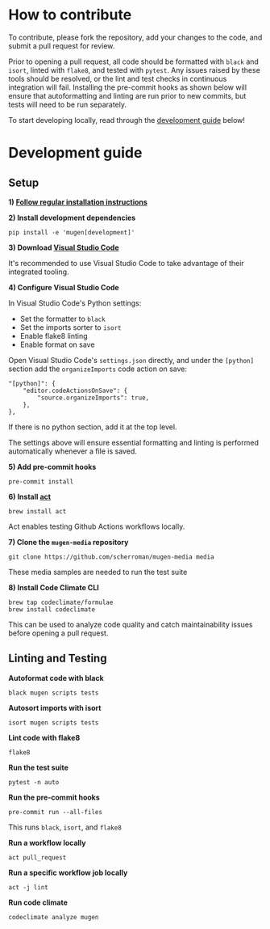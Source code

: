 # How to contribute

To contribute, please fork the repository, add your changes to the code, and submit a pull request for review.

Prior to opening a pull request, all code should be formatted with `black` and `isort`, linted with `flake8`, and tested with `pytest`. Any issues raised by these tools should be resolved, or the lint and test checks in continuous integration will fail. Installing the pre-commit hooks as shown below will ensure that autoformatting and linting are run prior to new commits, but tests will need to be run separately.

To start developing locally, read through the [development guide](#development-guide) below!

# Development guide

## Setup

**1) [Follow regular installation instructions](../README.md#installation)**

**2) Install development dependencies**

```
pip install -e 'mugen[development]'
```

**3) Download [Visual Studio Code](https://code.visualstudio.com/)**

It's recommended to use Visual Studio Code to take advantage of their integrated tooling.

**4) Configure Visual Studio Code**

In Visual Studio Code's Python settings:

-   Set the formatter to `black`
-   Set the imports sorter to `isort`
-   Enable flake8 linting
-   Enable format on save

Open Visual Studio Code's `settings.json` directly, and under the `[python]` section add the `organizeImports` code action on save:

```
"[python]": {
    "editor.codeActionsOnSave": {
        "source.organizeImports": true,
    },
},
```

If there is no python section, add it at the top level.

The settings above will ensure essential formatting and linting is performed automatically whenever a file is saved.

**5) Add pre-commit hooks**

```
pre-commit install
```

**6) Install [act](https://github.com/nektos/act)**

```
brew install act
```

Act enables testing Github Actions workflows locally.

**7) Clone the `mugen-media` repository**

```
git clone https://github.com/scherroman/mugen-media media
```

These media samples are needed to run the test suite

**8) Install Code Climate CLI**

```
brew tap codeclimate/formulae
brew install codeclimate
```

This can be used to analyze code quality and catch maintainability issues before opening a pull request.

## Linting and Testing

**Autoformat code with black**

```
black mugen scripts tests
```

**Autosort imports with isort**

```
isort mugen scripts tests
```

**Lint code with flake8**

```
flake8
```

**Run the test suite**

```
pytest -n auto
```

**Run the pre-commit hooks**

```
pre-commit run --all-files
```

This runs `black`, `isort`, and `flake8`

**Run a workflow locally**

```
act pull_request
```

**Run a specific workflow job locally**

```
act -j lint
```

**Run code climate**

```
codeclimate analyze mugen
```
